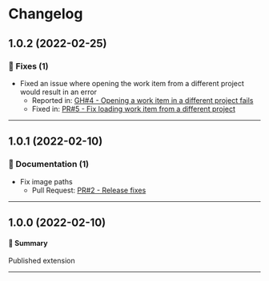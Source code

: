 # Changelog

## 1.0.2 (2022-02-25)

### 🐛 Fixes (1)

- Fixed an issue where opening the work item from a different project would result in an error
  - Reported in: [GH#4 - Opening a work item in a different project fails](https://github.com/joachimdalen/azdevops-work-item-wiki/issues/4)
  - Fixed in: [PR#5 - Fix loading work item from a different project](https://github.com/joachimdalen/azdevops-work-item-wiki/pull/5)

---

## 1.0.1 (2022-02-10)

### 📝 Documentation (1)

- Fix image paths
  - Pull Request: [PR#2 - Release fixes](https://github.com/joachimdalen/azdevops-work-item-wiki/pull/2)

---

## 1.0.0 (2022-02-10)

#### 💬 Summary

Published extension

---

